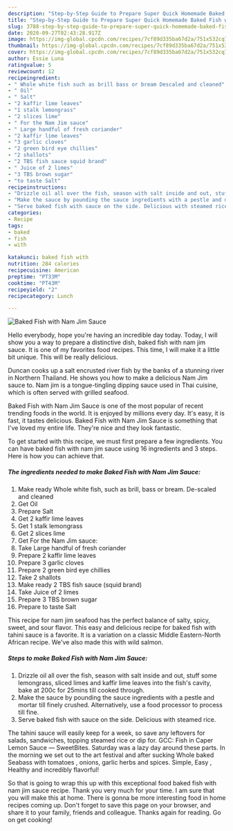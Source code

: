 ```yaml
---
description: "Step-by-Step Guide to Prepare Super Quick Homemade Baked Fish with Nam Jim Sauce"
title: "Step-by-Step Guide to Prepare Super Quick Homemade Baked Fish with Nam Jim Sauce"
slug: 3788-step-by-step-guide-to-prepare-super-quick-homemade-baked-fish-with-nam-jim-sauce
date: 2020-09-27T02:43:28.917Z
image: https://img-global.cpcdn.com/recipes/7cf89d335ba67d2a/751x532cq70/baked-fish-with-nam-jim-sauce-recipe-main-photo.jpg
thumbnail: https://img-global.cpcdn.com/recipes/7cf89d335ba67d2a/751x532cq70/baked-fish-with-nam-jim-sauce-recipe-main-photo.jpg
cover: https://img-global.cpcdn.com/recipes/7cf89d335ba67d2a/751x532cq70/baked-fish-with-nam-jim-sauce-recipe-main-photo.jpg
author: Essie Luna
ratingvalue: 5
reviewcount: 12
recipeingredient:
- " Whole white fish such as brill bass or bream Descaled and cleaned"
- " Oil"
- " Salt"
- "2 kaffir lime leaves"
- "1 stalk lemongrass"
- "2 slices lime"
- " For the Nam Jim sauce"
- " Large handful of fresh coriander"
- "2 kaffir lime leaves"
- "3 garlic cloves"
- "2 green bird eye chillies"
- "2 shallots"
- "2 TBS fish sauce squid brand"
- " Juice of 2 limes"
- "3 TBS brown sugar"
- "to taste Salt"
recipeinstructions:
- "Drizzle oil all over the fish, season with salt inside and out, stuff some lemongrass, sliced limes and kaffir lime leaves into the fish&#39;s cavity, bake at 200c for 25mins till cooked through."
- "Make the sauce by pounding the sauce ingredients with a pestle and mortar till finely crushed. Alternatively, use a food processor to process till fine."
- "Serve baked fish with sauce on the side. Delicious with steamed rice."
categories:
- Recipe
tags:
- baked
- fish
- with

katakunci: baked fish with 
nutrition: 284 calories
recipecuisine: American
preptime: "PT33M"
cooktime: "PT43M"
recipeyield: "2"
recipecategory: Lunch

---
```



![Baked Fish with Nam Jim Sauce](https://img-global.cpcdn.com/recipes/7cf89d335ba67d2a/751x532cq70/baked-fish-with-nam-jim-sauce-recipe-main-photo.jpg)

Hello everybody, hope you're having an incredible day today. Today, I will show you a way to prepare a distinctive dish, baked fish with nam jim sauce. It is one of my favorites food recipes. This time, I will make it a little bit unique. This will be really delicious.

Duncan cooks up a salt encrusted river fish by the banks of a stunning river in Northern Thailand. He shows you how to make a delicious Nam Jim sauce to. Nam jim is a tongue-tingling dipping sauce used in Thai cuisine, which is often served with grilled seafood.

Baked Fish with Nam Jim Sauce is one of the most popular of recent trending foods in the world. It is enjoyed by millions every day. It's easy, it is fast, it tastes delicious. Baked Fish with Nam Jim Sauce is something that I've loved my entire life. They're nice and they look fantastic.


To get started with this recipe, we must first prepare a few ingredients. You can have baked fish with nam jim sauce using 16 ingredients and 3 steps. Here is how you can achieve that.

<!--inarticleads1-->

##### The ingredients needed to make Baked Fish with Nam Jim Sauce:

1. Make ready  Whole white fish, such as brill, bass or bream. De-scaled and cleaned
1. Get  Oil
1. Prepare  Salt
1. Get 2 kaffir lime leaves
1. Get 1 stalk lemongrass
1. Get 2 slices lime
1. Get  For the Nam Jim sauce:
1. Take  Large handful of fresh coriander
1. Prepare 2 kaffir lime leaves
1. Prepare 3 garlic cloves
1. Prepare 2 green bird eye chillies
1. Take 2 shallots
1. Make ready 2 TBS fish sauce (squid brand)
1. Take  Juice of 2 limes
1. Prepare 3 TBS brown sugar
1. Prepare to taste Salt


This recipe for nam jim seafood has the perfect balance of salty, spicy, sweet, and sour flavor. This easy and delicious recipe for baked fish with tahini sauce is a favorite. It is a variation on a classic Middle Eastern-North African recipe. We&#39;ve also made this with wild salmon. 

<!--inarticleads2-->

##### Steps to make Baked Fish with Nam Jim Sauce:

1. Drizzle oil all over the fish, season with salt inside and out, stuff some lemongrass, sliced limes and kaffir lime leaves into the fish&#39;s cavity, bake at 200c for 25mins till cooked through.
1. Make the sauce by pounding the sauce ingredients with a pestle and mortar till finely crushed. Alternatively, use a food processor to process till fine.
1. Serve baked fish with sauce on the side. Delicious with steamed rice.


The tahini sauce will easily keep for a week, so save any leftovers for salads, sandwiches, topping steamed rice or dip for. GCC: Fish in Caper Lemon Sauce — SweetBites. Saturday was a lazy day around these parts. In the morning we set out to the art festival and after sucking Whole baked Seabass with tomatoes , onions, garlic herbs and spices. Simple, Easy , Healthy and incredibly flavorful! 

So that is going to wrap this up with this exceptional food baked fish with nam jim sauce recipe. Thank you very much for your time. I am sure that you will make this at home. There is gonna be more interesting food in home recipes coming up. Don't forget to save this page on your browser, and share it to your family, friends and colleague. Thanks again for reading. Go on get cooking!
